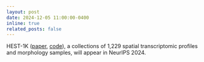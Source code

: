 ```yaml
---
layout: post
date: 2024-12-05 11:00:00-0400
inline: true
related_posts: false
---
```


HEST-1K ([paper](https://openreview.net/pdf?id=mlhFJE7PKo), [code](https://github.com/mahmoodlab/hest)), a collections of 1,229 spatial transcriptomic profiles and morphology samples, will appear in NeurIPS 2024.